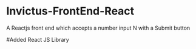 # Invictus-FrontEnd-React
A Reactjs front end which accepts a number input N with a Submit button




#Added React JS Library
